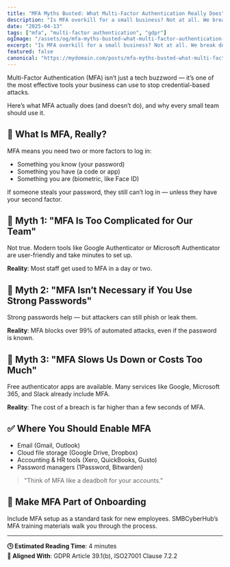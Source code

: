 ```yaml
---
title: "MFA Myths Busted: What Multi-Factor Authentication Really Does"
description: "Is MFA overkill for a small business? Not at all. We break down the common myths and what MFA actually protects against."
date: "2025-04-13"
tags: ["mfa", "multi-factor authentication", "gdpr"]
ogImage: "/assets/og/mfa-myths-busted-what-multi-factor-authentication-really-does.png"
excerpt: "Is MFA overkill for a small business? Not at all. We break down the common myths and what MFA actually protects against."
featured: false
canonical: "https://mydomain.com/posts/mfa-myths-busted-what-multi-factor-authentication-really-does"
---
```


Multi-Factor Authentication (MFA) isn’t just a tech buzzword — it’s one of the most effective tools your business can use to stop credential-based attacks.

Here’s what MFA actually does (and doesn’t do), and why every small team should use it.

## 🧱 What Is MFA, Really?
MFA means you need two or more factors to log in:

- Something you know (your password)
- Something you have (a code or app)
- Something you are (biometric, like Face ID)

If someone steals your password, they still can’t log in — unless they have your second factor.

## 🧨 Myth 1: "MFA Is Too Complicated for Our Team"
Not true. Modern tools like Google Authenticator or Microsoft Authenticator are user-friendly and take minutes to set up.

**Reality**: Most staff get used to MFA in a day or two.

## 🛑 Myth 2: "MFA Isn’t Necessary if You Use Strong Passwords"
Strong passwords help — but attackers can still phish or leak them.

**Reality**: MFA blocks over 99% of automated attacks, even if the password is known.

## 💸 Myth 3: "MFA Slows Us Down or Costs Too Much"
Free authenticator apps are available. Many services like Google, Microsoft 365, and Slack already include MFA.

**Reality**: The cost of a breach is far higher than a few seconds of MFA.

## ✅ Where You Should Enable MFA
- Email (Gmail, Outlook)
- Cloud file storage (Google Drive, Dropbox)
- Accounting & HR tools (Xero, QuickBooks, Gusto)
- Password managers (1Password, Bitwarden)

> "Think of MFA like a deadbolt for your accounts."

## 🧠 Make MFA Part of Onboarding
Include MFA setup as a standard task for new employees. SMBCyberHub’s MFA training materials walk you through the process.

---

**🕒 Estimated Reading Time**: 4 minutes  
**🔐 Aligned With**: GDPR Article 39.1(b), ISO27001 Clause 7.2.2

